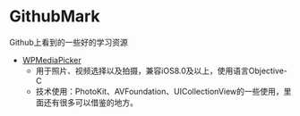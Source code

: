 # GithubMark
Github上看到的一些好的学习资源

* [WPMediaPicker](https://github.com/wordpress-mobile/MediaPicker-iOS)
    * 用于照片、视频选择以及拍摄，兼容iOS8.0及以上，使用语言Objective-C
    * 技术使用：PhotoKit、AVFoundation、UICollectionView的一些使用，里面还有很多可以借鉴的地方。
